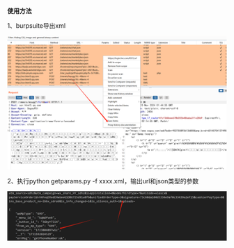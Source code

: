 **使用方法**

1、burpsuite导出xml

![image-20241115095204986](https://github.com/bufenbufen/getparams/blob/main/image-20241115095204986.png)



2、执行python getparams.py -f xxxx.xml，输出url和json类型的参数

![image-20241115095455008](https://github.com/bufenbufen/getparams/blob/main/image-20241115095455008.png)

